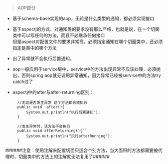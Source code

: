 > AOP部分       
     
- 基于schema-base实现的aop，无论是什么类型的通知，都必须实现接口     
- 基于aspectj的方式，对通知类的要求没有那么严格，也就是说，在一个切面类中可以写任何的方法，而且不必继承任何接口<br>但是aspect对配置文件的要求非常高，必须指定通知在哪个切面类中，还必须指定是类中的哪个方法
- 出了异常就不会执行后置通知。
- aop一般应用于service层中，service中的方法出现异常不应该处理，必须抛出，否则spring aop就无调用异常通知，因为异常已经被service中的方法try catch过了   
- aspectj中的after与after-returning区别： 
       
		//无论是否发生异常 这个方法都会被执行
		public void  after(){
		    System.out.println("执行后置通知");
		}
	
	    //发生异常时，该方法不会执行
	    public void afterReturning(){``
	        System.out.println("执行afterRunning");
	    }

######注意：使用注解来配置切面只适合个别方法，当大面积的方法都需要被代理时，切面类中的方法上的注解就无法复用了######